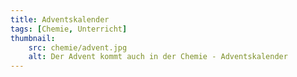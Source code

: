 ```yaml
---
title: Adventskalender
tags: [Chemie, Unterricht]
thumbnail: 
    src: chemie/advent.jpg
    alt: Der Advent kommt auch in der Chemie - Adventskalender
---
```


<advent />
